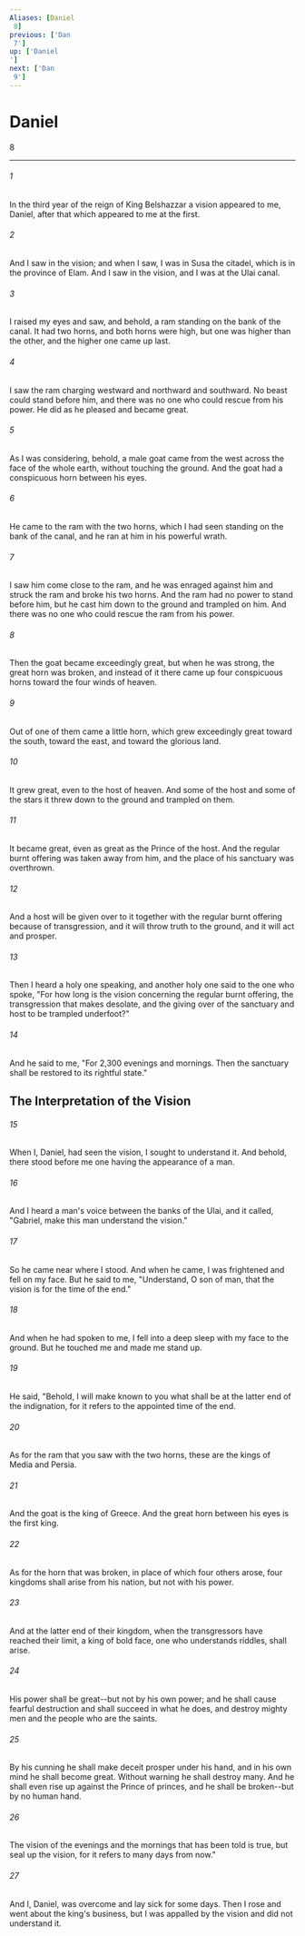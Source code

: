 ```yaml
---
Aliases: [Daniel 8]
previous: ['Dan 7']
up: ['Daniel']
next: ['Dan 9']
---
```

# Daniel 8

***
 

###### 1 
In the third year of the reign of King Belshazzar a vision appeared to me, Daniel, after that which appeared to me at the first.  

###### 2 
And I saw in the vision; and when I saw, I was in Susa the citadel, which is in the province of Elam. And I saw in the vision, and I was at the Ulai canal.  

###### 3 
I raised my eyes and saw, and behold, a ram standing on the bank of the canal. It had two horns, and both horns were high, but one was higher than the other, and the higher one came up last.  

###### 4 
I saw the ram charging westward and northward and southward. No beast could stand before him, and there was no one who could rescue from his power. He did as he pleased and became great.  

###### 5 
As I was considering, behold, a male goat came from the west across the face of the whole earth, without touching the ground. And the goat had a conspicuous horn between his eyes.  

###### 6 
He came to the ram with the two horns, which I had seen standing on the bank of the canal, and he ran at him in his powerful wrath.  

###### 7 
I saw him come close to the ram, and he was enraged against him and struck the ram and broke his two horns. And the ram had no power to stand before him, but he cast him down to the ground and trampled on him. And there was no one who could rescue the ram from his power.  

###### 8 
Then the goat became exceedingly great, but when he was strong, the great horn was broken, and instead of it there came up four conspicuous horns toward the four winds of heaven.  

###### 9 
Out of one of them came a little horn, which grew exceedingly great toward the south, toward the east, and toward the glorious land.  

###### 10 
It grew great, even to the host of heaven. And some of the host and some of the stars it threw down to the ground and trampled on them.  

###### 11 
It became great, even as great as the Prince of the host. And the regular burnt offering was taken away from him, and the place of his sanctuary was overthrown.  

###### 12 
And a host will be given over to it together with the regular burnt offering because of transgression, and it will throw truth to the ground, and it will act and prosper.  

###### 13 
Then I heard a holy one speaking, and another holy one said to the one who spoke, "For how long is the vision concerning the regular burnt offering, the transgression that makes desolate, and the giving over of the sanctuary and host to be trampled underfoot?"  

###### 14 
And he said to me, "For 2,300 evenings and mornings. Then the sanctuary shall be restored to its rightful state."  ## The Interpretation of the Vision  

###### 15 
When I, Daniel, had seen the vision, I sought to understand it. And behold, there stood before me one having the appearance of a man.  

###### 16 
And I heard a man's voice between the banks of the Ulai, and it called, "Gabriel, make this man understand the vision."  

###### 17 
So he came near where I stood. And when he came, I was frightened and fell on my face. But he said to me, "Understand, O son of man, that the vision is for the time of the end."  

###### 18 
And when he had spoken to me, I fell into a deep sleep with my face to the ground. But he touched me and made me stand up.  

###### 19 
He said, "Behold, I will make known to you what shall be at the latter end of the indignation, for it refers to the appointed time of the end.  

###### 20 
As for the ram that you saw with the two horns, these are the kings of Media and Persia.  

###### 21 
And the goat is the king of Greece. And the great horn between his eyes is the first king.  

###### 22 
As for the horn that was broken, in place of which four others arose, four kingdoms shall arise from his nation, but not with his power.  

###### 23 
And at the latter end of their kingdom, when the transgressors have reached their limit, a king of bold face, one who understands riddles, shall arise.  

###### 24 
His power shall be great--but not by his own power; and he shall cause fearful destruction and shall succeed in what he does, and destroy mighty men and the people who are the saints.  

###### 25 
By his cunning he shall make deceit prosper under his hand, and in his own mind he shall become great. Without warning he shall destroy many. And he shall even rise up against the Prince of princes, and he shall be broken--but by no human hand.  

###### 26 
The vision of the evenings and the mornings that has been told is true, but seal up the vision, for it refers to many days from now."  

###### 27 
And I, Daniel, was overcome and lay sick for some days. Then I rose and went about the king's business, but I was appalled by the vision and did not understand it.
